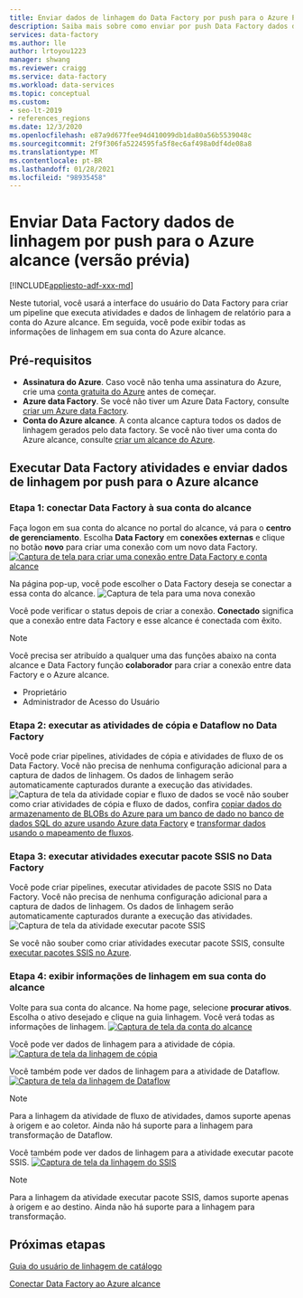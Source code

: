 ```yaml
---
title: Enviar dados de linhagem do Data Factory por push para o Azure Purview
description: Saiba mais sobre como enviar por push Data Factory dados de linhagem para o Azure alcance
services: data-factory
ms.author: lle
author: lrtoyou1223
manager: shwang
ms.reviewer: craigg
ms.service: data-factory
ms.workload: data-services
ms.topic: conceptual
ms.custom:
- seo-lt-2019
- references_regions
ms.date: 12/3/2020
ms.openlocfilehash: e87a9d677fee94d410099db1da80a56b5539048c
ms.sourcegitcommit: 2f9f306fa5224595fa5f8ec6af498a0df4de08a8
ms.translationtype: MT
ms.contentlocale: pt-BR
ms.lasthandoff: 01/28/2021
ms.locfileid: "98935458"
---
```

# <a name="push-data-factory-lineage-data-to-azure-purview-preview"></a>Enviar Data Factory dados de linhagem por push para o Azure alcance (versão prévia)

[!INCLUDE[appliesto-adf-xxx-md](includes/appliesto-adf-xxx-md.md)]

Neste tutorial, você usará a interface do usuário do Data Factory para criar um pipeline que executa atividades e dados de linhagem de relatório para a conta do Azure alcance. Em seguida, você pode exibir todas as informações de linhagem em sua conta do Azure alcance.

## <a name="prerequisites"></a>Pré-requisitos
* **Assinatura do Azure**. Caso você não tenha uma assinatura do Azure, crie uma [conta gratuita do Azure](https://azure.microsoft.com/free/) antes de começar.
* **Azure data Factory**. Se você não tiver um Azure Data Factory, consulte [criar um Azure data Factory](./quickstart-create-data-factory-portal.md).
* **Conta do Azure alcance**. A conta alcance captura todos os dados de linhagem gerados pelo data factory. Se você não tiver uma conta do Azure alcance, consulte [criar um alcance do Azure](../purview/create-catalog-portal.md).


## <a name="run-data-factory-activities-and-push-lineage-data-to-azure-purview"></a>Executar Data Factory atividades e enviar dados de linhagem por push para o Azure alcance
### <a name="step-1--connect-data-factory-to-your-purview-account"></a>Etapa 1: conectar Data Factory à sua conta do alcance
Faça logon em sua conta do alcance no portal do alcance, vá para o **centro de gerenciamento**. Escolha **Data Factory** em **conexões externas** e clique no botão **novo** para criar uma conexão com um novo data Factory. 
[![Captura de tela para criar uma conexão entre Data Factory e conta ](./media/data-factory-purview/connect-adf-to-purview.png) alcance ](./media/data-factory-purview/connect-adf-to-purview.png#lightbox)

Na página pop-up, você pode escolher o Data Factory deseja se conectar a essa conta do alcance. 
![Captura de tela para uma nova conexão](./media/data-factory-purview/new-adf-purview-connection.png)

Você pode verificar o status depois de criar a conexão. **Conectado** significa que a conexão entre data Factory e esse alcance é conectada com êxito. 
> [!NOTE]
> Você precisa ser atribuído a qualquer uma das funções abaixo na conta alcance e Data Factory função **colaborador** para criar a conexão entre data Factory e o Azure alcance.
> - Proprietário
> - Administrador de Acesso do Usuário

### <a name="step-2-run-copy-and-dataflow-activities-in-data-factory"></a>Etapa 2: executar as atividades de cópia e Dataflow no Data Factory
Você pode criar pipelines, atividades de cópia e atividades de fluxo de os Data Factory. Você não precisa de nenhuma configuração adicional para a captura de dados de linhagem. Os dados de linhagem serão automaticamente capturados durante a execução das atividades.
![Captura de tela da atividade copiar e fluxo de ](./media/data-factory-purview/adf-activities-for-lineage.png) dados se você não souber como criar atividades de cópia e fluxo de dados, confira [copiar dados do armazenamento de BLOBs do Azure para um banco de dado no banco de dados SQL do azure usando Azure data Factory](./tutorial-copy-data-portal.md) e [transformar dados usando o mapeamento de fluxos](./tutorial-data-flow.md).

### <a name="step-3-run-execute-ssis-package-activities-in-data-factory"></a>Etapa 3: executar atividades executar pacote SSIS no Data Factory
Você pode criar pipelines, executar atividades de pacote SSIS no Data Factory. Você não precisa de nenhuma configuração adicional para a captura de dados de linhagem. Os dados de linhagem serão automaticamente capturados durante a execução das atividades.
![Captura de tela da atividade executar pacote SSIS](./media/data-factory-purview/ssis-activities-for-lineage.png)

Se você não souber como criar atividades executar pacote SSIS, consulte [executar pacotes SSIS no Azure](./tutorial-deploy-ssis-packages-azure.md).

### <a name="step-4-view-lineage-information-in-your-purview-account"></a>Etapa 4: exibir informações de linhagem em sua conta do alcance
Volte para sua conta do alcance. Na home page, selecione **procurar ativos**. Escolha o ativo desejado e clique na guia linhagem. Você verá todas as informações de linhagem.
[![Captura de tela da conta ](./media/data-factory-purview/view-dataset.png) do alcance ](./media/data-factory-purview/view-dataset.png#lightbox)

Você pode ver dados de linhagem para a atividade de cópia.
[![Captura de tela da linhagem ](./media/data-factory-purview/copy-lineage.png) de cópia ](./media/data-factory-purview/copy-lineage.png#lightbox)

Você também pode ver dados de linhagem para a atividade de Dataflow.
[![Captura de tela da linhagem ](./media/data-factory-purview/dataflow-lineage.png) de Dataflow ](./media/data-factory-purview/dataflow-lineage.png#lightbox)

> [!NOTE] 
> Para a linhagem da atividade de fluxo de atividades, damos suporte apenas à origem e ao coletor. Ainda não há suporte para a linhagem para transformação de Dataflow.

Você também pode ver dados de linhagem para a atividade executar pacote SSIS.
[![Captura de tela da linhagem ](./media/data-factory-purview/ssis-lineage.png) do SSIS ](./media/data-factory-purview/ssis-lineage.png#lightbox)

> [!NOTE] 
> Para a linhagem da atividade executar pacote SSIS, damos suporte apenas à origem e ao destino. Ainda não há suporte para a linhagem para transformação.

## <a name="next-steps"></a>Próximas etapas
[Guia do usuário de linhagem de catálogo](../purview/catalog-lineage-user-guide.md)

[Conectar Data Factory ao Azure alcance](connect-data-factory-to-azure-purview.md)